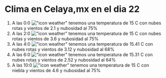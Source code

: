 # Clima en Celaya,mx en el dia 22

1. A las 0:0 !["icon weather"](http://openweathermap.org/img/w/04n.png) tenemos una temperatura de 15 C con nubes rotas y  vientos de 2.1 y nubosidad al 75%
1. A las 2:0 !["icon weather"](http://openweathermap.org/img/w/04n.png) tenemos una temperatura de 15 C con nubes rotas y  vientos de 3.6 y nubosidad al 75%
1. A las 4:0 !["icon weather"](http://openweathermap.org/img/w/04n.png) tenemos una temperatura de 15.41 C con nubes rotas y  vientos de 3.12 y nubosidad al 68%
1. A las 6:0 !["icon weather"](http://openweathermap.org/img/w/04n.png) tenemos una temperatura de 15.31 C con nubes rotas y  vientos de 2.52 y nubosidad al 64%
1. A las 10:0 !["icon weather"](http://openweathermap.org/img/w/50d.png) tenemos una temperatura de 15 C con niebla y  vientos de 4.6 y nubosidad al 75%
